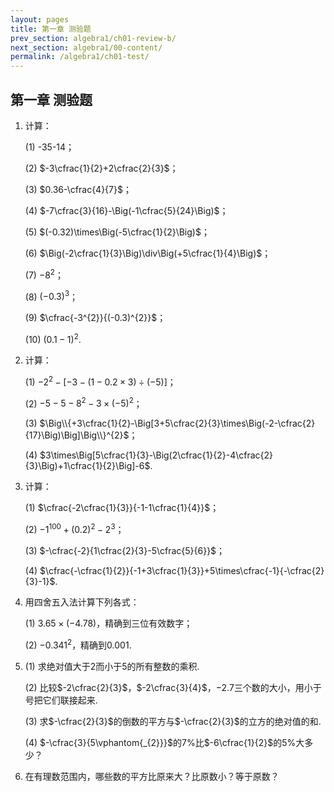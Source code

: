 ```yaml
---
layout: pages
title: 第一章 测验题
prev_section: algebra1/ch01-review-b/
next_section: algebra1/00-content/
permalink: /algebra1/ch01-test/
---
```


第一章 测验题
----

1.  计算：

    (1) -35-14；

    (2)  $-3\cfrac{1}{2}+2\cfrac{2}{3}$；

    (3)  $0.36-\cfrac{4}{7}$；

    (4)  $-7\cfrac{3}{16}-\Big(-1\cfrac{5}{24}\Big)$；

    (5)  $(-0.32)\times\Big(-5\cfrac{1}{2}\Big)$；

    (6)  $\Big(-2\cfrac{1}{3}\Big)\div\Big(+5\cfrac{1}{4}\Big)$；

    (7)  $-8^{2}$；

    (8)  $(-0.3)^{3}$；

    (9)  $\cfrac{-3^{2}}{(-0.3)^{2}}$；

    (10) $(0.1-1)^{2}$.

2.  计算：

    (1)  $-2^{2}-[-3-(1-0.2\times3)\div(-5)]$；

    (2)  $-5-5-8^{2}-3\times(-5)^{2}$；

    (3)  $\Big\\{+3\cfrac{1}{2}-\Big[3+5\cfrac{2}{3}\times\Big(-2-\cfrac{2}{17}\Big)\Big]\Big\\}^{2}$；

    (4)  $3\times\Big[5\cfrac{1}{3}-\Big(2\cfrac{1}{2}-4\cfrac{2}{3}\Big)+1\cfrac{1}{2}\Big]-6$.

3.  计算：

    (1)  $\cfrac{-2\cfrac{1}{3}}{-1-1\cfrac{1}{4}}$；

    (2)  $-1^{100}+(0.2)^{2}-2^{3}$；

    (3)  $-\cfrac{-2}{1\cfrac{2}{3}-5\cfrac{5}{6}}$；

    (4)  $\cfrac{-\cfrac{1}{2}}{-1+3\cfrac{1}{3}}+5\times\cfrac{-1}{-\cfrac{2}{3}-1}$.

4.  用四舍五入法计算下列各式：

    (1)  $3.65\times(-4.78)$，精确到三位有效数字；

    (2)  $-0.341^{2}$，精确到0.001.

5.  (1)  求绝对值大于$2$而小于$5$的所有整数的乘积.

    (2)  比较$-2\cfrac{2}{3}$，$-2\cfrac{3}{4}$，$-2.7$三个数的大小，用小于号把它们联接起来.

    (3)  求$-\cfrac{2}{3}$的倒数的平方与$-\cfrac{2}{3}$的立方的绝对值的和.

    (4)  $-\cfrac{3}{5\vphantom{_{2}}}$的$7$%比$-6\cfrac{1}{2}$的$5$%大多少？

6.  在有理数范围内，哪些数的平方比原来大？比原数小？等于原数？

